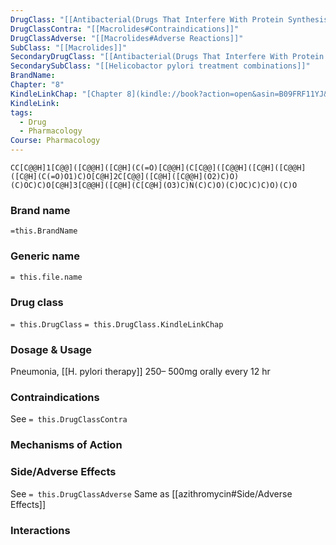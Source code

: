 ```yaml
---
DrugClass: "[[Antibacterial(Drugs That Interfere With Protein Synthesis)]]"
DrugClassContra: "[[Macrolides#Contraindications]]"
DrugClassAdverse: "[[Macrolides#Adverse Reactions]]"
SubClass: "[[Macrolides]]"
SecondaryDrugClass: "[[Antibacterial(Drugs That Interfere With Protein Synthesis)]]"
SecondarySubClass: "[[Helicobactor pylori treatment combinations]]"
BrandName: 
Chapter: "8"
KindleLinkChap: "[Chapter 8](kindle://book?action=open&asin=B09FRF11YJ&location=4155)"
KindleLink: 
tags:
  - Drug
  - Pharmacology
Course: Pharmacology
---
```

```smiles
CC[C@@H]1[C@@]([C@@H]([C@H](C(=O)[C@@H](C[C@@]([C@@H]([C@H]([C@@H]([C@H](C(=O)O1)C)O[C@H]2C[C@@]([C@H]([C@@H](O2)C)O)(C)OC)C)O[C@H]3[C@@H]([C@H](C[C@H](O3)C)N(C)C)O)(C)OC)C)C)O)(C)O
```

### Brand name
`=this.BrandName`
### Generic name
`= this.file.name`

### Drug class 
`= this.DrugClass`
	`= this.DrugClass.KindleLinkChap`

### Dosage & Usage
Pneumonia, [[H. pylori therapy]]
250– 500mg orally every 12 hr

### Contraindications
See `= this.DrugClassContra`

### Mechanisms of Action

### Side/Adverse Effects
See `= this.DrugClassAdverse`
Same as [[azithromycin#Side/Adverse Effects]]
### Interactions

